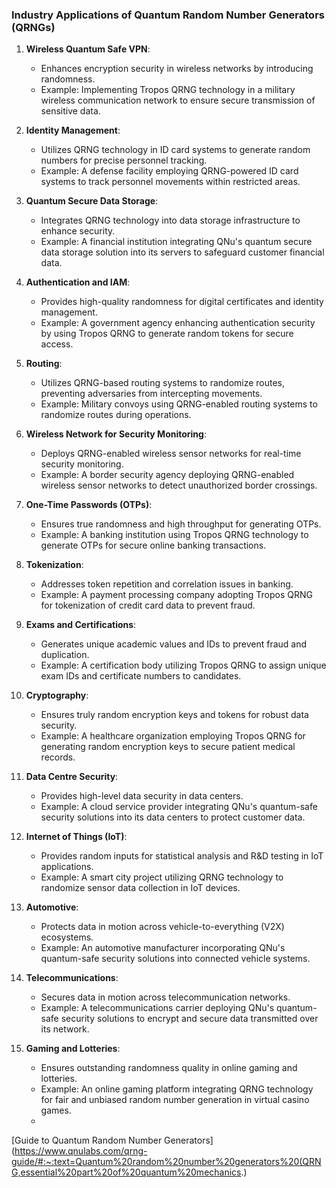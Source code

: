 ### Industry Applications of Quantum Random Number Generators (QRNGs)

1. **Wireless Quantum Safe VPN**:
   - Enhances encryption security in wireless networks by introducing randomness.
   - Example: Implementing Tropos QRNG technology in a military wireless communication network to ensure secure transmission of sensitive data.

2. **Identity Management**:
   - Utilizes QRNG technology in ID card systems to generate random numbers for precise personnel tracking.
   - Example: A defense facility employing QRNG-powered ID card systems to track personnel movements within restricted areas.

3. **Quantum Secure Data Storage**:
   - Integrates QRNG technology into data storage infrastructure to enhance security.
   - Example: A financial institution integrating QNu's quantum secure data storage solution into its servers to safeguard customer financial data.

4. **Authentication and IAM**:
   - Provides high-quality randomness for digital certificates and identity management.
   - Example: A government agency enhancing authentication security by using Tropos QRNG to generate random tokens for secure access.

5. **Routing**:
   - Utilizes QRNG-based routing systems to randomize routes, preventing adversaries from intercepting movements.
   - Example: Military convoys using QRNG-enabled routing systems to randomize routes during operations.

6. **Wireless Network for Security Monitoring**:
   - Deploys QRNG-enabled wireless sensor networks for real-time security monitoring.
   - Example: A border security agency deploying QRNG-enabled wireless sensor networks to detect unauthorized border crossings.

7. **One-Time Passwords (OTPs)**:
   - Ensures true randomness and high throughput for generating OTPs.
   - Example: A banking institution using Tropos QRNG technology to generate OTPs for secure online banking transactions.

8. **Tokenization**:
   - Addresses token repetition and correlation issues in banking.
   - Example: A payment processing company adopting Tropos QRNG for tokenization of credit card data to prevent fraud.

9. **Exams and Certifications**:
   - Generates unique academic values and IDs to prevent fraud and duplication.
   - Example: A certification body utilizing Tropos QRNG to assign unique exam IDs and certificate numbers to candidates.

10. **Cryptography**:
    - Ensures truly random encryption keys and tokens for robust data security.
    - Example: A healthcare organization employing Tropos QRNG for generating random encryption keys to secure patient medical records.

11. **Data Centre Security**:
    - Provides high-level data security in data centers.
    - Example: A cloud service provider integrating QNu's quantum-safe security solutions into its data centers to protect customer data.

12. **Internet of Things (IoT)**:
    - Provides random inputs for statistical analysis and R&D testing in IoT applications.
    - Example: A smart city project utilizing QRNG technology to randomize sensor data collection in IoT devices.

13. **Automotive**:
    - Protects data in motion across vehicle-to-everything (V2X) ecosystems.
    - Example: An automotive manufacturer incorporating QNu's quantum-safe security solutions into connected vehicle systems.

14. **Telecommunications**:
    - Secures data in motion across telecommunication networks.
    - Example: A telecommunications carrier deploying QNu's quantum-safe security solutions to encrypt and secure data transmitted over its network.

15. **Gaming and Lotteries**:
    - Ensures outstanding randomness quality in online gaming and lotteries.
    - Example: An online gaming platform integrating QRNG technology for fair and unbiased random number generation in virtual casino games.
    - 
[Guide to Quantum Random Number Generators](https://www.qnulabs.com/qrng-guide/#:~:text=Quantum%20random%20number%20generators%20(QRNG,essential%20part%20of%20quantum%20mechanics.)

